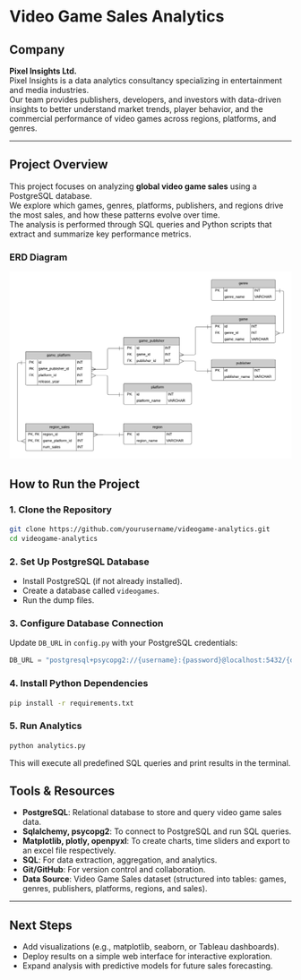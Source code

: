 # Video Game Sales Analytics

## Company
**Pixel Insights Ltd.**  
Pixel Insights is a data analytics consultancy specializing in entertainment and media industries.  
Our team provides publishers, developers, and investors with data-driven insights to better understand market trends, player behavior, and the commercial performance of video games across regions, platforms, and genres.

---

## Project Overview
This project focuses on analyzing **global video game sales** using a PostgreSQL database.  
We explore which games, genres, platforms, publishers, and regions drive the most sales, and how these patterns evolve over time.  
The analysis is performed through SQL queries and Python scripts that extract and summarize key performance metrics.

### ERD Diagram
![erd](ERD_Diagram.png)


## How to Run the Project

### 1. Clone the Repository
```bash
git clone https://github.com/yourusername/videogame-analytics.git
cd videogame-analytics
```

### 2. Set Up PostgreSQL Database
- Install PostgreSQL (if not already installed).
- Create a database called `videogames`.
- Run the dump files.

### 3. Configure Database Connection
Update `DB_URL` in `config.py` with your PostgreSQL credentials:
```python
DB_URL = "postgresql+psycopg2://{username}:{password}@localhost:5432/{database}"
```

### 4. Install Python Dependencies
```bash
pip install -r requirements.txt
```

### 5. Run Analytics
```bash
python analytics.py
```
This will execute all predefined SQL queries and print results in the terminal.



## Tools & Resources
- **PostgreSQL**: Relational database to store and query video game sales data.
- **Sqlalchemy, psycopg2**: To connect to PostgreSQL and run SQL queries.
- **Matplotlib, plotly, openpyxl**: To create charts, time sliders and export to an excel file respectively.
- **SQL**: For data extraction, aggregation, and analytics.
- **Git/GitHub**: For version control and collaboration.
- **Data Source**: Video Game Sales dataset (structured into tables: games, genres, publishers, platforms, regions, and sales).

---

## Next Steps
- Add visualizations (e.g., matplotlib, seaborn, or Tableau dashboards).
- Deploy results on a simple web interface for interactive exploration.
- Expand analysis with predictive models for future sales forecasting.